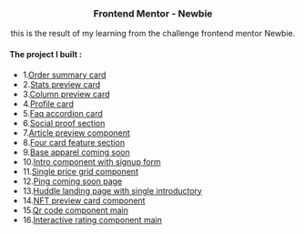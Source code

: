 <h3 align="center">Frontend Mentor - Newbie</h3>

<p align="center">this is the result of my learning from the challenge frontend mentor Newbie.</p>

<h4> The project I built :</h4>

- 1.[Order summary card](https://github.com/PangestuNcp/Frontend-Mentor/tree/main/Frontend%20Mentor%20-%20Newbie/1.Order%20summary%20card) 
- 2.[Stats preview card](https://github.com/PangestuNcp/Frontend-Mentor/tree/main/Frontend%20Mentor%20-%20Newbie/2.Stats%20preview%20card)
- 3.[Column preview card](https://github.com/PangestuNcp/Frontend-Mentor/tree/main/Frontend%20Mentor%20-%20Newbie/3.Column%20preview%20card)
- 4.[Profile card](https://github.com/PangestuNcp/Frontend-Mentor/tree/main/Frontend%20Mentor%20-%20Newbie/4.Profile%20card)
- 5.[Faq accordion card](https://github.com/PangestuNcp/Frontend-Mentor/tree/main/Frontend%20Mentor%20-%20Newbie/5.Faq%20accordion%20card)
- 6.[Social proof section](https://github.com/PangestuNcp/Frontend-Mentor/tree/main/Frontend%20Mentor%20-%20Newbie/6.Social%20proof%20section)
- 7.[Article preview component](https://github.com/PangestuNcp/Frontend-Mentor/tree/main/Frontend%20Mentor%20-%20Newbie/7.Article%20preview%20component)
- 8.[Four card feature section](https://github.com/PangestuNcp/Frontend-Mentor/tree/main/Frontend%20Mentor%20-%20Newbie/8.Four%20card%20feature%20section)
- 9.[Base apparel coming soon](https://github.com/PangestuNcp/Frontend-Mentor/tree/main/Frontend%20Mentor%20-%20Newbie/9.Base%20apparel%20coming%20soon)
- 10.[Intro component with signup form](https://github.com/PangestuNcp/Frontend-Mentor/tree/main/Frontend%20Mentor%20-%20Newbie/10.intro%20component%20with%20signup%20form)
- 11.[Single price grid component](https://github.com/PangestuNcp/Frontend-Mentor/tree/main/Frontend%20Mentor%20-%20Newbie/11.single%20price%20grid%20component)
- 12.[Ping coming soon page](https://github.com/PangestuNcp/Frontend-Mentor/tree/main/Frontend%20Mentor%20-%20Newbie/12.ping%20coming%20soon%20page)
- 13.[Huddle landing page with single introductory](https://github.com/PangestuNcp/Frontend-Mentor/tree/main/Frontend%20Mentor%20-%20Newbie/13.Huddle%20landing%20page%20with%20single%20introductory)
- 14.[NFT preview card component](https://github.com/PangestuNcp/Frontend-Mentor/tree/main/Frontend%20Mentor%20-%20Newbie/14.Nft%20preview%20card%20component%20main)
- 15.[Qr code component main](https://github.com/PangestuNcp/Frontend-Mentor/tree/main/Frontend%20Mentor%20-%20Newbie/15.Qr%20code%20component%20main)
- 16.[Interactive rating component main](https://github.com/PangestuNcp/Frontend-Mentor/tree/main/Frontend%20Mentor%20-%20Newbie/16.Interactive%20rating%20component%20main)
